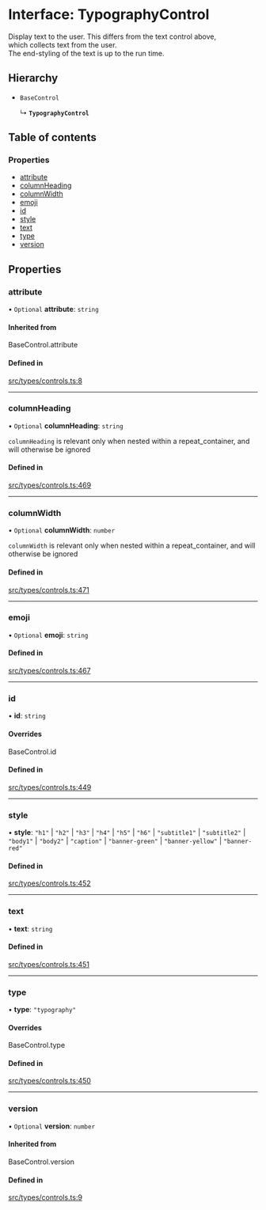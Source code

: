 # Interface: TypographyControl

Display text to the user. This differs from the text control above, \
which collects text from the user.\
The end-styling of the text is up to the run time.

## Hierarchy

- `BaseControl`

  ↳ **`TypographyControl`**

## Table of contents

### Properties

- [attribute](../wiki/TypographyControl#attribute)
- [columnHeading](../wiki/TypographyControl#columnheading)
- [columnWidth](../wiki/TypographyControl#columnwidth)
- [emoji](../wiki/TypographyControl#emoji)
- [id](../wiki/TypographyControl#id)
- [style](../wiki/TypographyControl#style)
- [text](../wiki/TypographyControl#text)
- [type](../wiki/TypographyControl#type)
- [version](../wiki/TypographyControl#version)

## Properties

### attribute

• `Optional` **attribute**: `string`

#### Inherited from

BaseControl.attribute

#### Defined in

[src/types/controls.ts:8](https://github.com/decisively-io/interview-sdk/blob/627ef82666aecd2a7bca80832b00b07c957b7ddc/src/types/controls.ts#L8)

___

### columnHeading

• `Optional` **columnHeading**: `string`

`columnHeading` is relevant only when nested within a repeat_container, and will otherwise be ignored

#### Defined in

[src/types/controls.ts:469](https://github.com/decisively-io/interview-sdk/blob/627ef82666aecd2a7bca80832b00b07c957b7ddc/src/types/controls.ts#L469)

___

### columnWidth

• `Optional` **columnWidth**: `number`

`columnWidth` is relevant only when nested within a repeat_container, and will otherwise be ignored

#### Defined in

[src/types/controls.ts:471](https://github.com/decisively-io/interview-sdk/blob/627ef82666aecd2a7bca80832b00b07c957b7ddc/src/types/controls.ts#L471)

___

### emoji

• `Optional` **emoji**: `string`

#### Defined in

[src/types/controls.ts:467](https://github.com/decisively-io/interview-sdk/blob/627ef82666aecd2a7bca80832b00b07c957b7ddc/src/types/controls.ts#L467)

___

### id

• **id**: `string`

#### Overrides

BaseControl.id

#### Defined in

[src/types/controls.ts:449](https://github.com/decisively-io/interview-sdk/blob/627ef82666aecd2a7bca80832b00b07c957b7ddc/src/types/controls.ts#L449)

___

### style

• **style**: ``"h1"`` \| ``"h2"`` \| ``"h3"`` \| ``"h4"`` \| ``"h5"`` \| ``"h6"`` \| ``"subtitle1"`` \| ``"subtitle2"`` \| ``"body1"`` \| ``"body2"`` \| ``"caption"`` \| ``"banner-green"`` \| ``"banner-yellow"`` \| ``"banner-red"``

#### Defined in

[src/types/controls.ts:452](https://github.com/decisively-io/interview-sdk/blob/627ef82666aecd2a7bca80832b00b07c957b7ddc/src/types/controls.ts#L452)

___

### text

• **text**: `string`

#### Defined in

[src/types/controls.ts:451](https://github.com/decisively-io/interview-sdk/blob/627ef82666aecd2a7bca80832b00b07c957b7ddc/src/types/controls.ts#L451)

___

### type

• **type**: ``"typography"``

#### Overrides

BaseControl.type

#### Defined in

[src/types/controls.ts:450](https://github.com/decisively-io/interview-sdk/blob/627ef82666aecd2a7bca80832b00b07c957b7ddc/src/types/controls.ts#L450)

___

### version

• `Optional` **version**: `number`

#### Inherited from

BaseControl.version

#### Defined in

[src/types/controls.ts:9](https://github.com/decisively-io/interview-sdk/blob/627ef82666aecd2a7bca80832b00b07c957b7ddc/src/types/controls.ts#L9)
